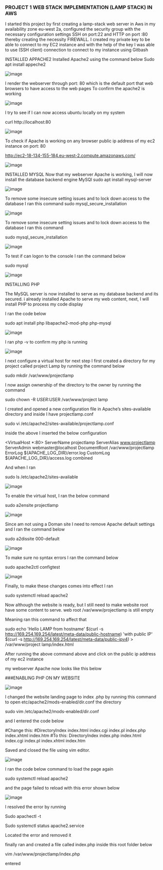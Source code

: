 ### PROJECT 1 WEB STACK IMPLEMENTATION   (LAMP STACK) IN AWS
I started this project by first creating a lamp-stack web server in Aws in my availability zone eu-west 2a, configured the security group with the necessary configuration settings 
SSH on port:22 and HTTP on port :80 thereby creating the necessity FIREWALL.
 I created my private key to be able to connect to my EC2 instance and with the help of the key I was able to use (SSH client) connection to connect to my instance using Gitbash

INSTALLED APPACHE2 
Installed Apache2 using the command below
Sudo apt install appeche2

![image](https://user-images.githubusercontent.com/55473846/138329103-8ea0f79a-4aec-4429-b285-a881178d6e7c.png)

I render the webserver through port: 80 which is the default port that web browsers to have access to the web pages 
To confirm the apache2 is working

![image](https://user-images.githubusercontent.com/55473846/138329573-a37b337b-a923-4767-a37b-756f71e973da.png)

I try to see if I can now access ubuntu locally on my system

curl http://localhost:80

![image](https://user-images.githubusercontent.com/55473846/138329943-6d3a8d2d-b510-4517-bd64-08f2bcc1216e.png)

To check if Apache is working on any browser public ip address of my ec2 instance on port: 80

http://ec2-18-134-155-184.eu-west-2.compute.amazonaws.com/

![image](https://user-images.githubusercontent.com/55473846/138330308-1a405978-f99a-4b82-8d65-2ef91b3093a3.png)

INSTALLED MYSQL
Now that my webserver Apache is working, I will now install the database backend engine MySQl
sudo apt install mysql-server

![image](https://user-images.githubusercontent.com/55473846/138330547-3dc39ce7-bafd-4880-8bda-e7586bcb25f7.png)

To remove some insecure setting issues and to lock down access to the database I ran this command
sudo mysql_secure_installation


![image](https://user-images.githubusercontent.com/55473846/138331309-81cabbd4-390b-4129-a402-bd15466e5fe7.png)

To remove some insecure setting issues and to lock down access to the database I ran this command

sudo mysql_secure_installation

![image](https://user-images.githubusercontent.com/55473846/138331843-d42b2782-3b86-42ed-aac4-fec4233e6b27.png)

To test if can logon to the console I ran the command below

sudo mysql

![image](https://user-images.githubusercontent.com/55473846/138332030-002b061c-1a9e-463f-9fc8-23f8641dfbd9.png)

INSTALLING PHP

The MySQL server is now installed to serve as my database backend and its secured. i already installed Apache to serve my web content, next, I will install PHP to process my code display

I ran the code below

sudo apt install php libapache2-mod-php php-mysql

![image](https://user-images.githubusercontent.com/55473846/138332476-d13b6a31-9df8-4f7d-9600-5c5147db0238.png)

I ran php -v to confirm my php is running

![image](https://user-images.githubusercontent.com/55473846/138332613-73f264f7-08c2-45b9-889f-9fa7d3b46516.png)

I next configure a virtual host for next step
I first created a directory for my project called project Lamp by running the command below

sudo mkdir /var/www/projectlamp

I now assign ownership of the directory to the owner by running the command

sudo chown -R $USER:$USER /var/www/project lamp

I created and opened a new configuration file in Apache’s sites-available directory and inside I have projectlamp.conf

sudo vi /etc/apache2/sites-available/projectlamp.conf

inside the above I inserted the below configuration 

<VirtualHost *:80>
    ServerName projectlamp
    ServerAlias www.projectlamp 
    ServerAdmin webmaster@localhost
    DocumentRoot /var/www/projectlamp
    ErrorLog ${APACHE_LOG_DIR}/error.log
    CustomLog ${APACHE_LOG_DIR}/access.log combined
</VirtualHost>

And when I ran 

sudo ls /etc/apache2/sites-available

![image](https://user-images.githubusercontent.com/55473846/138332901-a339d885-5a8d-4cae-8bc4-ad77e47e0b5d.png)

To enable the virtual host, I ran the below command

sudo a2ensite projectlamp

![image](https://user-images.githubusercontent.com/55473846/138333029-1b3fa091-7324-4c4e-86bc-f5ce87beeaeb.png)

Since am not using a Doman site I need to remove Apache default settings and I ran the command below

sudo a2dissite 000-default

![image](https://user-images.githubusercontent.com/55473846/138333251-63df2b19-6fb2-4c10-9f5c-eadc9a3ace88.png)

To make sure no syntax errors I ran the command below

sudo apache2ctl configtest

![image](https://user-images.githubusercontent.com/55473846/138333494-0ba9d8ce-6294-4603-80a8-fefdff5b168f.png)

Finally, to make these changes comes into effect I ran

sudo systemctl reload apache2

Now although the website is ready, but I still need to make website root have some content to serve. web root /var/www/projectlamp is still empty

 Meaning ran this command to affect that

sudo echo 'Hello LAMP from hostname' $(curl -s http://169.254.169.254/latest/meta-data/public-hostname) 'with public IP' $(curl -s http://169.254.169.254/latest/meta-data/public-ipv4) > /var/www/project lamp/index.html

After running the above command above and click on the public ip address of my ec2 instance

 my webserver Apache now looks like this below
 
###ENABLING PHP ON MY WEBSITE

![image](https://user-images.githubusercontent.com/55473846/138333838-4a4dd7bd-7958-4226-a587-f2c85e9c2eae.png)

I changed the website landing page to index .php by running this command to open 
etc/apache2/mods-enabled/dir.conf  the directory

sudo vim /etc/apache2/mods-enabled/dir.conf

and I entered the code below

<IfModule mod_dir.c>
        #Change this:
        #DirectoryIndex index.html index.cgi index.pl index.php index.xhtml index.htm
        #To this:
        DirectoryIndex index.php index.html index.cgi index.pl index.xhtml index.htm
</IfModule>

Saved and closed the file using vim editor.

![image](https://user-images.githubusercontent.com/55473846/138334223-a0a494e9-94d1-4839-8b4a-11fc5173a2cd.png)

I ran the code below command to load the page again

sudo systemctl reload apache2

 and the page failed to reload with this error shown below

![image](https://user-images.githubusercontent.com/55473846/138334393-7dbbd6d4-d169-4dba-a202-c1a8dd036b84.png)

I resolved the error by running

Sudo apachectl -t

Sudo systemctl status apache2.service

Located the error and removed it

finally ran and created a file called index.php inside this root folder below

vim /var/www/projectlamp/index.php

entered

<?php
phpinfo();

I finally refreshed the webserver page and lunched

![image](https://user-images.githubusercontent.com/55473846/138334739-5519e416-f3ac-4781-a154-e7d8e1c9ed3a.png)

Finally, as the above page contains sensitive information, I ran the below command to remove the sensitive file

sudo rm /var/www/projectlamp/index.php













